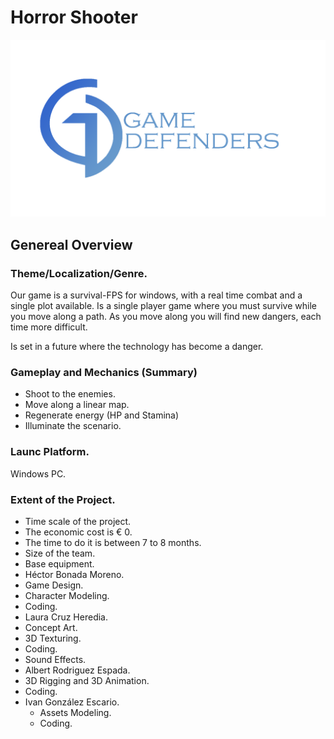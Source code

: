 # Horror Shooter
![Image of Logo](https://github.com/azsumas/HorrorShooter/blob/master/Logo_02.png) 
## Genereal Overview
### Theme/Localization/Genre.

Our game is a survival-FPS for windows, with a real time combat and a single plot available.
Is a single player game where you must survive while you move along a path. As you move along you will find new dangers, each time more difficult.  

Is set in a future where the technology has become a danger.

### Gameplay and Mechanics (Summary)
- Shoot to the enemies.
- Move along a linear map.
- Regenerate energy (HP and Stamina)
- Illuminate the scenario. 

### Launc Platform. 
Windows PC.

### Extent of the Project.
- Time scale of the project.
 - The economic cost is € 0.
 - The time to do it is between 7 to 8 months.
- Size of the team.
 - Base equipment.
  - Héctor Bonada Moreno.
   - Game Design.
   - Character Modeling.
   - Coding.
  - Laura Cruz Heredia.
   - Concept Art.
   - 3D Texturing.
   - Coding.
   - Sound Effects.
  - Albert Rodriguez Espada.
   - 3D Rigging and 3D Animation.
   - Coding.
 - Ivan González Escario.
   - Assets Modeling.
   - Coding.


